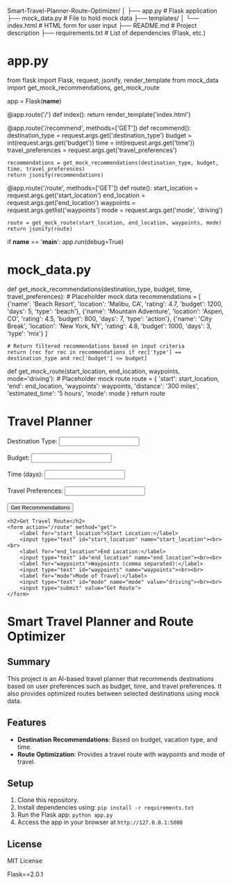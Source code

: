 Smart-Travel-Planner-Route-Optimizer/
│
├── app.py                # Flask application
├── mock_data.py          # File to hold mock data
├── templates/
│   └── index.html        # HTML form for user input
├── README.md             # Project description
├── requirements.txt      # List of dependencies (Flask, etc.)

# app.py

from flask import Flask, request, jsonify, render_template
from mock_data import get_mock_recommendations, get_mock_route

app = Flask(__name__)

@app.route('/')
def index():
    return render_template('index.html')

@app.route('/recommend', methods=['GET'])
def recommend():
    destination_type = request.args.get('destination_type')
    budget = int(request.args.get('budget'))
    time = int(request.args.get('time'))
    travel_preferences = request.args.get('travel_preferences')
    
    recommendations = get_mock_recommendations(destination_type, budget, time, travel_preferences)
    return jsonify(recommendations)

@app.route('/route', methods=['GET'])
def route():
    start_location = request.args.get('start_location')
    end_location = request.args.get('end_location')
    waypoints = request.args.getlist('waypoints')
    mode = request.args.get('mode', 'driving')
    
    route = get_mock_route(start_location, end_location, waypoints, mode)
    return jsonify(route)

if __name__ == '__main__':
    app.run(debug=True)

# mock_data.py

def get_mock_recommendations(destination_type, budget, time, travel_preferences):
    # Placeholder mock data
    recommendations = [
        {'name': 'Beach Resort', 'location': 'Malibu, CA', 'rating': 4.7, 'budget': 1200, 'days': 5, 'type': 'beach'},
        {'name': 'Mountain Adventure', 'location': 'Aspen, CO', 'rating': 4.5, 'budget': 800, 'days': 7, 'type': 'action'},
        {'name': 'City Break', 'location': 'New York, NY', 'rating': 4.8, 'budget': 1000, 'days': 3, 'type': 'mix'}
    ]
    
    # Return filtered recommendations based on input criteria
    return [rec for rec in recommendations if rec['type'] == destination_type and rec['budget'] <= budget]

def get_mock_route(start_location, end_location, waypoints, mode='driving'):
    # Placeholder mock route
    route = {
        'start': start_location,
        'end': end_location,
        'waypoints': waypoints,
        'distance': '300 miles',
        'estimated_time': '5 hours',
        'mode': mode
    }
    return route

<!DOCTYPE html>
<html lang="en">
<head>
    <meta charset="UTF-8">
    <meta name="viewport" content="width=device-width, initial-scale=1.0">
    <title>Smart Travel Planner</title>
</head>
<body>
    <h1>Travel Planner</h1>
    <form action="/recommend" method="get">
        <label for="destination_type">Destination Type:</label>
        <input type="text" id="destination_type" name="destination_type"><br><br>
        <label for="budget">Budget:</label>
        <input type="number" id="budget" name="budget"><br><br>
        <label for="time">Time (days):</label>
        <input type="number" id="time" name="time"><br><br>
        <label for="travel_preferences">Travel Preferences:</label>
        <input type="text" id="travel_preferences" name="travel_preferences"><br><br>
        <input type="submit" value="Get Recommendations">
    </form>

    <h2>Get Travel Route</h2>
    <form action="/route" method="get">
        <label for="start_location">Start Location:</label>
        <input type="text" id="start_location" name="start_location"><br><br>
        <label for="end_location">End Location:</label>
        <input type="text" id="end_location" name="end_location"><br><br>
        <label for="waypoints">Waypoints (comma separated):</label>
        <input type="text" id="waypoints" name="waypoints"><br><br>
        <label for="mode">Mode of Travel:</label>
        <input type="text" id="mode" name="mode" value="driving"><br><br>
        <input type="submit" value="Get Route">
    </form>
</body>
</html>

# Smart Travel Planner and Route Optimizer

## Summary
This project is an AI-based travel planner that recommends destinations based on user preferences such as budget, time, and travel preferences. It also provides optimized routes between selected destinations using mock data.

## Features
- **Destination Recommendations**: Based on budget, vacation type, and time.
- **Route Optimization**: Provides a travel route with waypoints and mode of travel.

## Setup
1. Clone this repository.
2. Install dependencies using: `pip install -r requirements.txt`
3. Run the Flask app: `python app.py`
4. Access the app in your browser at `http://127.0.0.1:5000`

## License
MIT License

Flask==2.0.1
